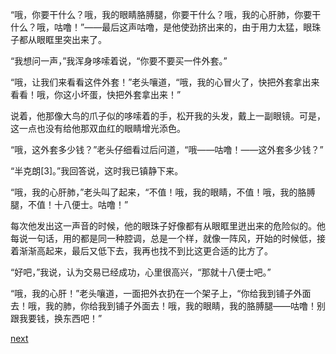 
“哦，你要干什么？哦，我的眼睛胳膊腿，你要干什么？哦，我的心肝肺，你要干什么？哦，咕噜！”——最后这声咕噜，是他使劲挤出来的，由于用力太猛，眼珠子都从眼眶里突出来了。

“我想问一声，”我浑身哆嗦着说，“你要不要买一件外套。”

“哦，让我们来看看这件外套！”老头嚷道，“哦，我的心冒火了，快把外套拿出来看看！哦，你这小坏蛋，快把外套拿出来！”

说着，他那像大鸟的爪子似的哆嗦着的手，松开我的头发，戴上一副眼镜。可是，这一点也没有给他那双血红的眼睛增光添色。

“哦，这外套多少钱？”老头仔细看过后问道，“哦——咕噜！——这外套多少钱？”

“半克朗[3]。”我回答说，这时我已镇静下来。

“哦，我的心肝肺，”老头叫了起来，“不值！哦，我的眼睛，不值！哦，我的胳膊腿，不值！十八便士。咕噜！”

每次他发出这一声音的时候，他的眼珠子好像都有从眼眶里迸出来的危险似的。他每说一句话，用的都是同一种腔调，总是一个样，就像一阵风，开始的时候低，接着渐渐高起来，最后又低下去，我再也找不到比这更合适的比方了。

“好吧，”我说，认为交易已经成功，心里很高兴，“那就十八便士吧。”

“哦，我的心肝！”老头嚷道，一面把外衣扔在一个架子上，“你给我到铺子外面去！哦，我的肺，你给我到铺子外面去！哦，我的眼睛，我的胳膊腿——咕噜！别跟我要钱，换东西吧！”

[next](page172.md)